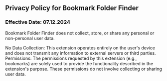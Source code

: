 ## Privacy Policy for Bookmark Folder Finder
### Effective Date: 07.12.2024

Bookmark Folder Finder does not collect, store, or share any personal or non-personal user data.

No Data Collection: This extension operates entirely on the user's device and does not transmit any information to external servers or third parties.
Permissions: The permissions requested by this extension (e.g., bookmarks) are solely used to provide the functionality described in the extension's purpose. These permissions do not involve collecting or sharing user data.
